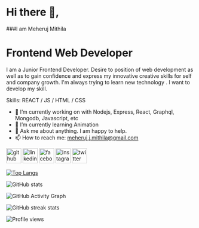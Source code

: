 # Hi there 👋, 
###I am Meheruj Mithila
# Frontend Web Developer
I am a Junior Frontend Developer. Desire to position of web development as well as to gain confidence and express my innovative creative skills for self and company growth. I'm always trying to learn new technology . I want to develop my skill.

Skills:  REACT / JS / HTML / CSS

- 🔭 I’m currently working on  with Nodejs, Express, React, Graphql, Mongodb, Javascript, etc 
- 🌱 I’m currently learning Animation 
- 💬 Ask me about anything. I am happy to help. 
- 📫 How to reach me:  meheruj.j.mithila@gmail.com 

[<img src='https://cdn.jsdelivr.net/npm/simple-icons@3.0.1/icons/github.svg' alt='github' height='40'>](https://github.com/meherujjahan)  [<img src='https://cdn.jsdelivr.net/npm/simple-icons@3.0.1/icons/linkedin.svg' alt='linkedin' height='40'>](https://www.linkedin.com/in/https://www.linkedin.com/in/meheruj-jahan-mithila//)  [<img src='https://cdn.jsdelivr.net/npm/simple-icons@3.0.1/icons/facebook.svg' alt='facebook' height='40'>](https://www.facebook.com/https://web.facebook.com/mi.thila.31924)  [<img src='https://cdn.jsdelivr.net/npm/simple-icons@3.0.1/icons/instagram.svg' alt='instagram' height='40'>](https://www.instagram.com/https://www.instagram.com/meheruj_mithila//)  [<img src='https://cdn.jsdelivr.net/npm/simple-icons@3.0.1/icons/twitter.svg' alt='twitter' height='40'>](https://twitter.com/https://twitter.com/MeherujJahan)  

[![Top Langs](https://github-readme-stats.vercel.app/api/top-langs/?username=meherujjahan)](https://github.com/anuraghazra/github-readme-stats)

![GitHub stats](https://github-readme-stats.vercel.app/api?username=meherujjahan&show_icons=true)  

![GitHub Activity Graph](https://activity-graph.herokuapp.com/graph?username=meherujjahan)  

![GitHub streak stats](https://github-readme-streak-stats.herokuapp.com/?user=meherujjahan)  

![Profile views](https://gpvc.arturio.dev/meherujjahan)  
